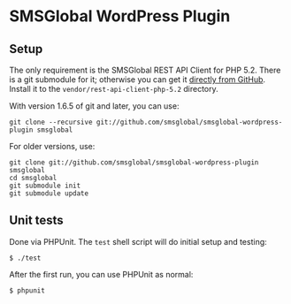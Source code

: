 SMSGlobal WordPress Plugin
==========================
## Setup
The only requirement is the SMSGlobal REST API Client for PHP 5.2. There is a git submodule for it; otherwise you can get it [directly from GitHub](https://github.com/smsglobal/rest-api-client-php-5.2). Install it to the `vendor/rest-api-client-php-5.2` directory.

With version 1.6.5 of git and later, you can use:

```
git clone --recursive git://github.com/smsglobal/smsglobal-wordpress-plugin smsglobal
```

For older versions, use:

```
git clone git://github.com/smsglobal/smsglobal-wordpress-plugin smsglobal
cd smsglobal
git submodule init
git submodule update
```

## Unit tests
Done via PHPUnit. The `test` shell script will do initial setup and testing:

    $ ./test

After the first run, you can use PHPUnit as normal:

    $ phpunit
